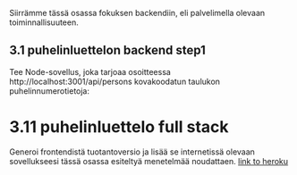 
Siirrämme tässä osassa fokuksen backendiin, eli palvelimella olevaan toiminnallisuuteen.
 
## 3.1 puhelinluettelon backend step1

Tee Node-sovellus, joka tarjoaa osoitteessa http://localhost:3001/api/persons kovakoodatun taulukon puhelinnumerotietoja:

# 3.11 puhelinluettelo full stack

Generoi frontendistä tuotantoversio ja lisää se internetissä olevaan sovellukseesi tässä osassa esiteltyä menetelmää noudattaen.
[link to heroku](https://powerful-plains-62526.herokuapp.com/ "Puhelinluettelo")